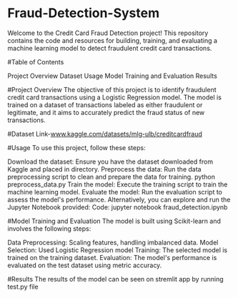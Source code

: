 # Fraud-Detection-System

Welcome to the Credit Card Fraud Detection project! This repository contains the code and resources for building, training, and evaluating a machine learning model to detect fraudulent credit card transactions.

#Table of Contents

Project Overview
Dataset
Usage
Model Training and Evaluation
Results

#Project Overview
The objective of this project is to identify fraudulent credit card transactions using a Logistic Regression model. The model is trained on a dataset of transactions labeled as either fraudulent or legitimate, and it aims to accurately predict the fraud status of new transactions.

#Dataset 
Link-www.kaggle.com/datasets/mlg-ulb/creditcardfraud

#Usage
To use this project, follow these steps:

Download the dataset: Ensure you have the dataset downloaded from Kaggle and placed in directory.
Preprocess the data: Run the data preprocessing script to clean and prepare the data for training.
python preprocess_data.py
Train the model: Execute the training script to train the machine learning model.
Evaluate the model: Run the evaluation script to assess the model's performance.
Alternatively, you can explore and run the Jupyter Notebook provided:
Code: jupyter notebook fraud_detection.ipynb

#Model Training and Evaluation
The model is built using Scikit-learn and involves the following steps:

Data Preprocessing: Scaling features, handling imbalanced data.
Model Selection: Used Logistic Regression model
Training: The selected model is trained on the training dataset.
Evaluation: The model's performance is evaluated on the test dataset using metric accuracy.

#Results
The results of the model can be seen on stremlit app by running test.py file
